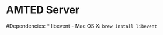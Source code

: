 AMTED Server
=============================================================

#Dependencies:
    * libevent
        - Mac OS X: `brew install libevent`